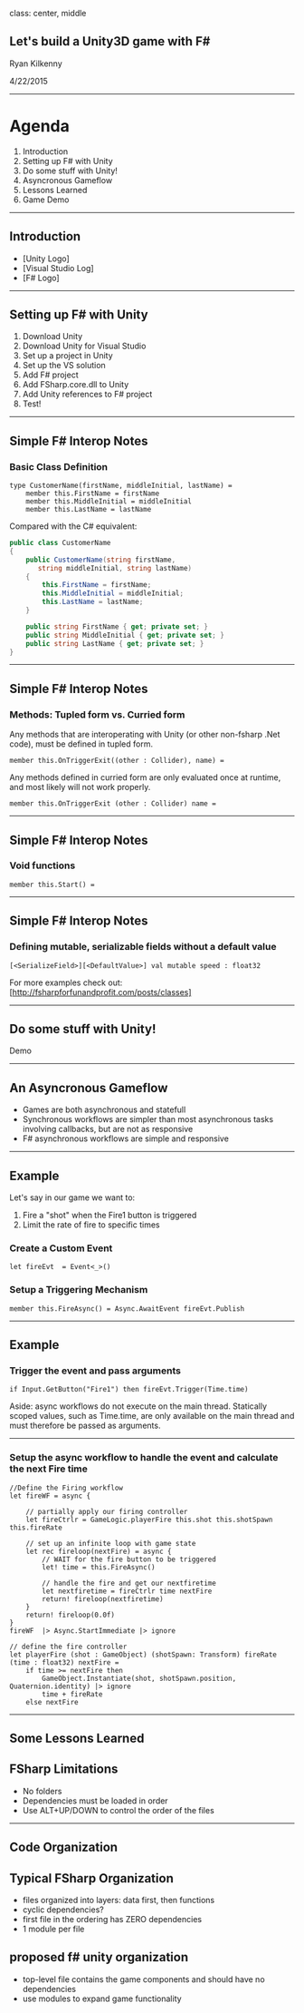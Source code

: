 class: center, middle

Let's build a Unity3D game with F\#
-----------------------------------
Ryan Kilkenny

4/22/2015


---

# Agenda

1. Introduction
2. Setting up F\# with Unity
3. Do some stuff with Unity!
4. Asyncronous Gameflow
5. Lessons Learned
6. Game Demo

---

Introduction
------------
 * [Unity Logo]
 * [Visual Studio Log]
 * [F\# Logo]


---
Setting up F\# with Unity
-------------------------
 1. Download Unity
 2. Download Unity for Visual Studio
 3. Set up a project in Unity
 4. Set up the VS solution
 5. Add F\# project
 6. Add FSharp.core.dll to Unity
 7. Add Unity references to F\# project
 8. Test!


---
Simple F\# Interop Notes
------------------------

### Basic Class Definition
```F#
type CustomerName(firstName, middleInitial, lastName) = 
    member this.FirstName = firstName
    member this.MiddleInitial = middleInitial
    member this.LastName = lastName  
```

Compared with the C\# equivalent:

```C#
public class CustomerName
{
    public CustomerName(string firstName, 
       string middleInitial, string lastName)
    {
        this.FirstName = firstName;
        this.MiddleInitial = middleInitial;
        this.LastName = lastName;
    }

    public string FirstName { get; private set; }
    public string MiddleInitial { get; private set; }
    public string LastName { get; private set; }
}
```

---
Simple F\# Interop Notes
------------------------

### Methods: Tupled form vs. Curried form

Any methods that are interoperating with Unity (or other non-fsharp .Net code), must be defined in tupled form. 

```F#
member this.OnTriggerExit((other : Collider), name) =
```

Any methods defined in curried form are only evaluated once at runtime, and most likely will not work properly.

```F#
member this.OnTriggerExit (other : Collider) name =
```

---
Simple F\# Interop Notes
------------------------

### Void functions
```F#
member this.Start() =
```

---
Simple F\# Interop Notes
------------------------

### Defining mutable, serializable fields without a default value
```F#
[<SerializeField>][<DefaultValue>] val mutable speed : float32
```

For more examples check out: [http://fsharpforfunandprofit.com/posts/classes]

---
Do some stuff with Unity!
-------------------------
Demo








---
An Asyncronous Gameflow
-----------------------
 * Games are both asynchronous and statefull
 * Synchronous workflows are simpler than most asynchronous tasks involving callbacks, but are not as responsive
 * F\# asynchronous workflows are simple and responsive

---
## Example
Let's say in our game we want to:
 1. Fire a "shot" when the Fire1 button is triggered
 2. Limit the rate of fire to specific times

### Create a Custom Event
```F#
let fireEvt  = Event<_>()
```

### Setup a Triggering Mechanism
```F#
member this.FireAsync() = Async.AwaitEvent fireEvt.Publish
```

---
## Example

### Trigger the event and pass arguments
```F#
if Input.GetButton("Fire1") then fireEvt.Trigger(Time.time)
```
Aside: async workflows do not execute on the main thread.  Statically scoped values, such as Time.time, are only available on the main thread and must therefore be passed as arguments.

---

### Setup the async workflow to handle the event and calculate the next Fire time
```F#
//Define the Firing workflow
let fireWF = async {
    
    // partially apply our firing controller
    let fireCtrlr = GameLogic.playerFire this.shot this.shotSpawn this.fireRate

    // set up an infinite loop with game state
    let rec fireloop(nextFire) = async {
        // WAIT for the fire button to be triggered
        let! time = this.FireAsync()

        // handle the fire and get our nextfiretime
        let nextfiretime = fireCtrlr time nextFire
        return! fireloop(nextfiretime)
    }
    return! fireloop(0.0f)
}
fireWF  |> Async.StartImmediate |> ignore
```

```F#
// define the fire controller
let playerFire (shot : GameObject) (shotSpawn: Transform) fireRate (time : float32) nextFire = 
    if time >= nextFire then 
        GameObject.Instantiate(shot, shotSpawn.position, Quaternion.identity) |> ignore
        time + fireRate
    else nextFire
```


---

Some Lessons Learned
--------------------
## FSharp Limitations
 * No folders
 * Dependencies must be loaded in order
 * Use ALT+UP/DOWN to control the order of the files






---

Code Organization
-----------------

## Typical FSharp Organization
 * files organized into layers: data first, then functions
 * cyclic dependencies?
 * first file in the ordering has ZERO dependencies
 * 1 module per file

## proposed f# unity organization
 * top-level file contains the game components and should have no dependencies
 * use modules to expand game functionality

